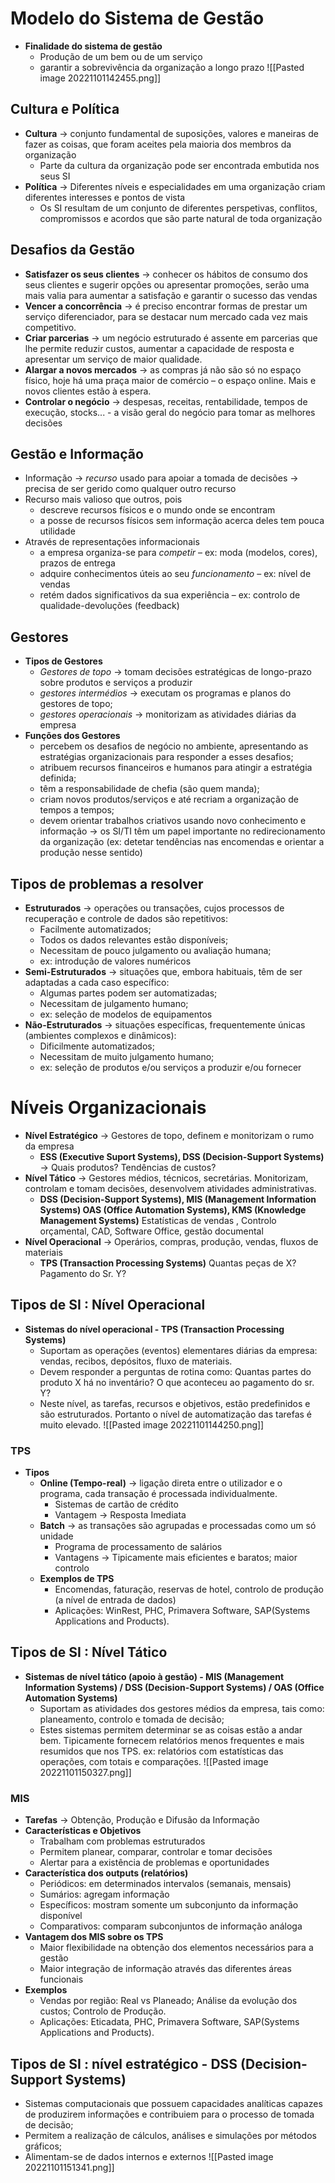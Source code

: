 # Modelo do Sistema de Gestão
- **Finalidade do sistema de gestão**
	- Produção de um bem ou de um serviço
	- garantir a sobrevivência da organização a longo prazo
![[Pasted image 20221101142455.png]]

## Cultura e Política
- **Cultura** -> conjunto fundamental de suposições, valores e maneiras de fazer as coisas, que foram aceites pela maioria dos membros da organização
	- Parte da cultura da organização pode ser encontrada embutida nos seus SI
- **Política** -> Diferentes níveis e especialidades em uma organização criam diferentes interesses e pontos de vista
	- Os SI resultam de um conjunto de diferentes perspetivas, conflitos, compromissos e acordos que são parte natural de toda organização

## Desafios da Gestão
- **Satisfazer os seus clientes** -> conhecer os hábitos de consumo dos seus clientes e sugerir opções ou apresentar promoções, serão uma mais valia para aumentar a satisfação e garantir o sucesso das vendas
- **Vencer a concorrência** -> é preciso encontrar formas de prestar um serviço diferenciador, para se destacar num mercado cada vez mais competitivo.
- **Criar parcerias** -> um negócio estruturado é assente em parcerias que lhe permite reduzir custos, aumentar a capacidade de resposta e apresentar um serviço de maior qualidade.
- **Alargar a novos mercados** -> as compras já não são só no espaço físico, hoje há uma praça maior de comércio – o espaço online. Mais e novos clientes estão à espera.
- **Controlar o negócio** -> despesas, receitas, rentabilidade, tempos de execução, stocks... - a visão geral do negócio para tomar as melhores decisões

## Gestão e Informação
- Informação -> *recurso* usado para apoiar a tomada de decisões -> precisa de ser gerido como qualquer outro recurso
- Recurso mais valioso que outros, pois
	- descreve recursos físicos e o mundo onde se encontram
	- a posse de recursos físicos sem informação acerca deles tem pouca utilidade
- Através de representações informacionais
	- a empresa organiza-se para *competir* – ex: moda (modelos, cores), prazos de entrega
	- adquire conhecimentos úteis ao seu *funcionamento* – ex: nível de vendas
	- retém dados significativos da sua experiência – ex: controlo de qualidade-devoluções (feedback)

## Gestores
- **Tipos de Gestores**
	- *Gestores de topo* -> tomam decisões estratégicas de longo-prazo sobre produtos e serviços a produzir
	- *gestores intermédios* -> executam os programas e planos do gestores de topo; 
	- *gestores operacionais* -> monitorizam as atividades diárias da empresa
- **Funções dos Gestores**
	- percebem os desafios de negócio no ambiente, apresentando as estratégias organizacionais para responder a esses desafios;
	- atribuem recursos financeiros e humanos para atingir a estratégia definida; 
	- têm a responsabilidade de chefia (são quem manda); 
	- criam novos produtos/serviços e até recriam a organização de tempos a tempos; 
	- devem orientar trabalhos criativos usando novo conhecimento e informação → os SI/TI têm um papel importante no redirecionamento da organização (ex: detetar tendências nas encomendas e orientar a produção nesse sentido)

## Tipos de problemas a resolver
- **Estruturados** -> operações ou transações, cujos processos de recuperação e controle de dados são repetitivos:
	- Facilmente automatizados; 
	- Todos os dados relevantes estão disponíveis; 
	- Necessitam de pouco julgamento ou avaliação humana; 
	- ex: introdução de valores numéricos
- **Semi-Estruturados** -> situações que, embora habituais, têm de ser adaptadas a cada caso específico:
	- Algumas partes podem ser automatizadas;
	- Necessitam de julgamento humano;
	- ex: seleção de modelos de equipamentos
- **Não-Estruturados** -> situações específicas, frequentemente únicas (ambientes complexos e dinâmicos):
	- Dificilmente automatizados;
	- Necessitam de muito julgamento humano; 
	- ex: seleção de produtos e/ou serviços a produzir e/ou fornecer

# Níveis Organizacionais
- **Nível Estratégico** -> Gestores de topo, definem e monitorizam o rumo da empresa
	- **ESS (Executive Suport Systems), DSS (Decision-Support Systems)** -> Quais produtos? Tendências de custos?
- **Nível Tático** -> Gestores médios, técnicos, secretárias. Monitorizam, controlam e tomam decisões, desenvolvem atividades administrativas.
	- **DSS (Decision-Support Systems), MIS (Management Information Systems) OAS (Office Automation Systems), KMS (Knowledge Management Systems)** Estatísticas de vendas , Controlo orçamental, CAD, Software Office, gestão documental
- **Nível Operacional** -> Operários, compras, produção, vendas, fluxos de materiais
	- **TPS (Transaction Processing Systems)** Quantas peças de X? Pagamento do Sr. Y?

## Tipos de SI : Nível Operacional
- **Sistemas do nível operacional - TPS (Transaction Processing Systems)** 
	- Suportam as operações (eventos) elementares diárias da empresa: vendas, recibos, depósitos, fluxo de materiais.
	- Devem responder a perguntas de rotina como: Quantas partes do produto X há no inventário? O que aconteceu ao pagamento do sr. Y?
	- Neste nível, as tarefas, recursos e objetivos, estão predefinidos e são estruturados. Portanto o nível de automatização das tarefas é muito elevado.
![[Pasted image 20221101144250.png]]

### TPS
- **Tipos**
	- **Online (Tempo-real)** -> ligação direta entre o utilizador e o programa, cada transação é processada individualmente.
		- Sistemas de cartão de crédito
		- Vantagem -> Resposta Imediata
	- **Batch** -> as transações são agrupadas e processadas como um só unidade
		- Programa de processamento de salários
		- Vantagens -> Tipicamente mais eficientes e baratos; maior controlo
	- **Exemplos de TPS**
		- Encomendas, faturação, reservas de hotel, controlo de produção (a nível de entrada de dados)
		- Aplicações: WinRest, PHC, Primavera Software, SAP(Systems Applications and Products).

## Tipos de SI : Nível Tático
- **Sistemas de nível tático (apoio à gestão) - MIS (Management Information Systems) / DSS (Decision-Support Systems) / OAS (Office Automation Systems)** 
	- Suportam as atividades dos gestores médios da empresa, tais como: planeamento, controlo e tomada de decisão; 
	- Estes sistemas permitem determinar se as coisas estão a andar bem. Tipicamente fornecem relatórios menos frequentes e mais resumidos que nos TPS. ex: relatórios com estatísticas das operações, com totais e comparações.
![[Pasted image 20221101150327.png]]

### MIS
- **Tarefas** -> Obtenção, Produção e Difusão da Informação
- **Características e Objetivos**
	- Trabalham com problemas estruturados 
	- Permitem planear, comparar, controlar e tomar decisões 
	- Alertar para a existência de problemas e oportunidades
- **Característica dos outputs (relatórios)**
	- Periódicos: em determinados intervalos (semanais, mensais) 
	- Sumários: agregam informação 
	- Específicos: mostram somente um subconjunto da informação disponível
	- Comparativos: comparam subconjuntos de informação análoga 
- **Vantagem dos MIS sobre os TPS**
	- Maior flexibilidade na obtenção dos elementos necessários para a gestão 
	- Maior integração de informação através das diferentes áreas funcionais
- **Exemplos**
	- Vendas por região: Real vs Planeado; Análise da evolução dos custos; Controlo de Produção. 
	- Aplicações: Eticadata, PHC, Primavera Software, SAP(Systems Applications and Products).

## Tipos de SI : nível estratégico - DSS (Decision-Support Systems)
- Sistemas computacionais que possuem capacidades analíticas capazes de produzirem informações e contribuiem para o processo de tomada de decisão; 
- Permitem a realização de cálculos, análises e simulações por métodos gráficos; 
- Alimentam-se de dados internos e externos
![[Pasted image 20221101151341.png]]
